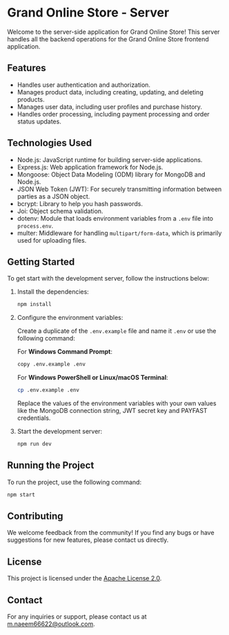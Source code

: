 # Grand Online Store - Server

Welcome to the server-side application for Grand Online Store! This server handles all the backend operations for the Grand Online Store frontend application.

## Features

- Handles user authentication and authorization.
- Manages product data, including creating, updating, and deleting products.
- Manages user data, including user profiles and purchase history.
- Handles order processing, including payment processing and order status updates.

## Technologies Used

- Node.js: JavaScript runtime for building server-side applications.
- Express.js: Web application framework for Node.js.
- Mongoose: Object Data Modeling (ODM) library for MongoDB and Node.js.
- JSON Web Token (JWT): For securely transmitting information between parties as a JSON object.
- bcrypt: Library to help you hash passwords.
- Joi: Object schema validation.
- dotenv: Module that loads environment variables from a `.env` file into `process.env`.
- multer: Middleware for handling `multipart/form-data`, which is primarily used for uploading files.

## Getting Started

To get start with the development server, follow the instructions below:

1. Install the dependencies:
    ```bash
    npm install
    ```

2. Configure the environment variables:

    Create a duplicate of the `.env.example` file and name it `.env` or use the following command:

    For **Windows Command Prompt**:
    ```bash
    copy .env.example .env
    ```
    For **Windows PowerShell or Linux/macOS Terminal**:
    ```bash
    cp .env.example .env
    ```

    Replace the values of the environment variables with your own values like the MongoDB connection string, JWT secret key and PAYFAST credentials.


3. Start the development server:
    ```bash
    npm run dev
    ```

## Running the Project

To run the project, use the following command:

```bash
npm start
```

## Contributing

We welcome feedback from the community! If you find any bugs or have suggestions for new features, please contact us directly.

## License

This project is licensed under the [Apache License 2.0](LICENSE).

## Contact

For any inquiries or support, please contact us at [m.naeem66622@outlook.com](mailto:m.naeem66622@outlook.com).
